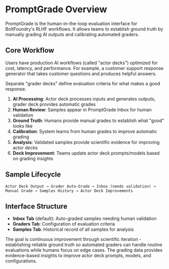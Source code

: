 # PromptGrade Overview

PromptGrade is the human-in-the-loop evaluation interface for BoltFoundry's RLHF
workflows. It allows teams to establish ground truth by manually grading AI
outputs and calibrating automated graders.

## Core Workflow

Users have production AI workflows (called "actor decks") optimized for cost,
latency, and performance. For example, a customer support response generator
that takes customer questions and produces helpful answers.

Separate "grader decks" define evaluation criteria for what makes a good
response.

1. **AI Processing**: Actor deck processes inputs and generates outputs, grader
   deck provides automatic grades
2. **Human Review**: Samples appear in PromptGrade Inbox for human validation
3. **Ground Truth**: Humans provide manual grades to establish what "good" looks
   like
4. **Calibration**: System learns from human grades to improve automatic grading
5. **Analysis**: Validated samples provide scientific evidence for improving
   actor decks
6. **Deck Improvement**: Teams update actor deck prompts/models based on grading
   insights

## Sample Lifecycle

```
Actor Deck Output → Grader Auto-Grade → Inbox (needs validation) → Manual Grade → Samples History → Actor Deck Improvements
```

## Interface Structure

- **Inbox Tab** (default): Auto-graded samples needing human validation
- **Graders Tab**: Configuration of evaluation criteria
- **Samples Tab**: Historical record of all samples for analysis

The goal is continuous improvement through scientific iteration - establishing
reliable ground truth so automated graders can handle routine evaluations while
humans focus on edge cases. The grading data provides evidence-based insights to
improve actor deck prompts, models, and configurations.
